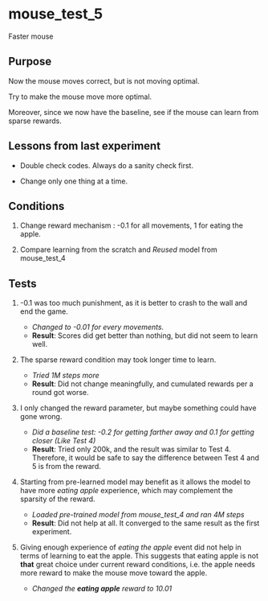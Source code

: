 # mouse_test_5

 Faster mouse

## Purpose

Now the mouse moves correct, but is not moving optimal.

Try to make the mouse move more optimal.

Moreover, since we now have the baseline, see if the mouse can learn from sparse rewards.

## Lessons from last experiment

- Double check codes. Always do a sanity check first.

- Change only one thing at a time.

## Conditions

1. Change reward mechanism : -0.1 for all movements, 1 for eating the apple.

2. Compare learning from the scratch and *Reused* model from mouse_test_4

## Tests

1. \-0.1 was too much punishment, as it is better to crash to the wall and end the game.
    - *Changed to -0.01 for every movements.*
    - __Result__: Scores did get better than nothing, but did not seem to learn well.

2. The sparse reward condition may took longer time to learn.
    - *Tried 1M steps more*
    - __Result__: Did not change meaningfully, and cumulated rewards per a round got worse.

3. I only changed the reward parameter, but maybe something could have gone wrong.
    - *Did a baseline test: -0.2 for getting farther away and 0.1 for getting closer (Like Test 4)*
    - __Result__: Tried only 200k, and the result was similar to Test 4. Therefore, it would be safe to say the difference between Test 4 and 5 is from the reward.

4. Starting from pre-learned model may benefit as it allows the model to have more *eating apple* experience, which may complement the sparsity of the reward.
    - *Loaded pre-trained model from mouse_test_4 and ran 4M steps*
    - __Result__: Did not help at all. It converged to the same result as the first experiment.

5. Giving enough experience of *eating the apple* event did not help in terms of learning to eat the apple. This suggests that eating apple is not __that__ great choice under current reward conditions, i.e. the apple needs more reward to make the mouse move toward the apple.
    - *Changed the __eating apple__ reward to 10.01*